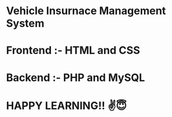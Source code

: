 # Vehicle Insurnace Management System

# Frontend :- HTML and CSS
# Backend :- PHP and MySQL



# HAPPY LEARNING!! ✌😇

